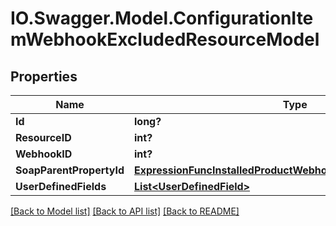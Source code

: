 # IO.Swagger.Model.ConfigurationItemWebhookExcludedResourceModel
## Properties

Name | Type | Description | Notes
------------ | ------------- | ------------- | -------------
**Id** | **long?** |  | [optional] 
**ResourceID** | **int?** |  | [optional] 
**WebhookID** | **int?** |  | [optional] 
**SoapParentPropertyId** | [**ExpressionFuncInstalledProductWebhookExcludedResourceInt64**](ExpressionFuncInstalledProductWebhookExcludedResourceInt64.md) |  | [optional] 
**UserDefinedFields** | [**List&lt;UserDefinedField&gt;**](UserDefinedField.md) |  | [optional] 

[[Back to Model list]](../README.md#documentation-for-models) [[Back to API list]](../README.md#documentation-for-api-endpoints) [[Back to README]](../README.md)

